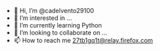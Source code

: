 - 👋 Hi, I’m @cadelvento29100
- 👀 I’m interested in ...
- 🌱 I’m currently learning Python
- 💞️ I’m looking to collaborate on ...
- 📫 How to reach me 27tb1gq1t@relay.firefox.com

<!---
cadelvento29100/cadelvento29100 is a ✨ special ✨ repository because its `README.md` (this file) appears on your GitHub profile.
You can click the Preview link to take a look at your changes.
--->
